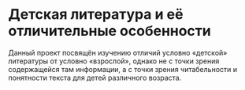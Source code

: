 # Детская литература и её отличительные особенности
Данный проект посвящён изучению отличий условно «детской» литературы от условно «взрослой», однако не с точки зрения содержащейся там информации, а с точки зрения читабельности и понятности текста для детей различного возраста.
